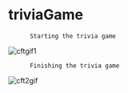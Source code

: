# triviaGame
          Starting the trivia game
![cftgif1](https://user-images.githubusercontent.com/28810487/31582309-008263fe-b14e-11e7-8224-d9bb2b4b8646.gif)

          Finishing the trivia game
![cft2gif](https://user-images.githubusercontent.com/28810487/31582311-02938a88-b14e-11e7-9346-46cac6a66cbf.gif)

